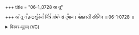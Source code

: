+++
title = "06-1_0728 आ तू"

+++
आ꣡ तू न꣢꣯ इन्द्र क्षु꣣म꣡न्तं꣢ चि꣣त्रं꣢ ग्रा꣣भ꣡ꣳ सं गृ꣢꣯भाय। म꣣हाहस्ती꣡ दक्षि꣢꣯णेन ॥ 06-1:0728 ॥

<details><summary>विस्वर-मूलम् (VC)</summary>

आ तू न इन्द्र क्षुमन्तं चित्रं ग्राभꣳ सं गृभाय । महाहस्ती दक्षिणेन ॥७२८॥
</details>